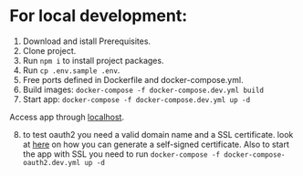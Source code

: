 # For local development: 

1. Download and istall Prerequisites.
2. Clone project.
3. Run `npm i` to install project packages.
4. Run `cp .env.sample .env`.
5. Free ports defined in Dockerfile and docker-compose.yml.
6. Build images: 
`docker-compose -f docker-compose.dev.yml build`
7. Start app:
`docker-compose -f docker-compose.dev.yml up -d`

Access app through [localhost](http://localhost:3000/).

8. to test oauth2 you need a valid domain name and a SSL certificate.
look at [here](etc/nginx/ssl/Readme.md) on how you can generate a self-signed certificate.
Also to start the app with SSL you need to run `docker-compose -f docker-compose-oauth2.dev.yml up -d` 

